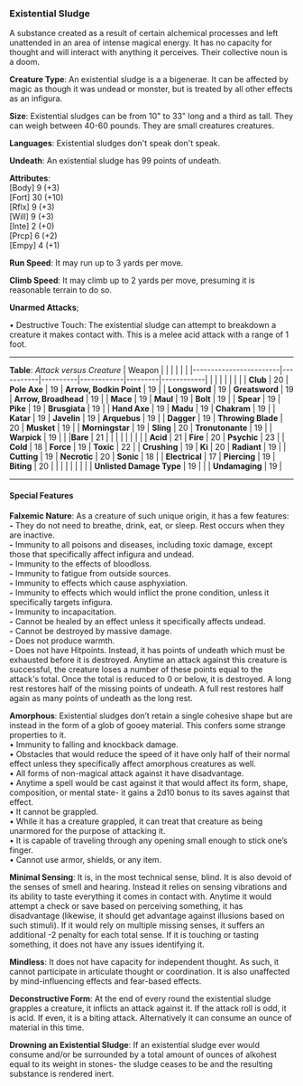 ### Existential Sludge
A substance created as a result of certain alchemical processes and left unattended in an area of intense magical energy. It has no capacity for thought and will interact with anything it perceives. Their collective noun is a doom.

**Creature Type**: An existential sludge is a a bigenerae. It can be affected by magic as though it was undead or monster, but is treated by all other effects as an infigura.

**Size**: Existential sludges can be from 10" to 33" long and a third as tall. They can weigh between 40-60 pounds. They are small creatures creatures.

**Languages**: Existential sludges don't speak don't speak.

**Undeath**: An existential sludge has 99 points of undeath.

**Attributes**:  
[Body] 9  (+3)  
[Fort] 30 (+10)  
[Rflx] 9  (+3)  
[Will] 9  (+3)  
[Inte] 2  (+0)  
[Prcp] 6  (+2)  
[Empy] 4  (+1)  

**Run Speed**: It may run up to 3 yards per move.

**Climb Speed**: It may climb up to 2 yards per move, presuming it is reasonable terrain to do so.

**Unarmed Attacks**;

 • Destructive Touch: The existential sludge can attempt to breakdown a creature it makes contact with. This is a melee acid attack with a range of 1 foot.
 
---------------------

**Table**: *Attack versus Creature*
| Weapon                 |          |            |         |            |         |
|------------------------|-----------|----------|------------|---------|------------|
|                        |          |            |         |            |         |
| **Club**                   | 20   | **Pole Axe**         | 19     | **Arrow, Bodkin Point**    | 19    |
| **Longsword**              | 19    | **Greatsword**      | 19     | **Arrow, Broadhead**    | 19    |
| **Mace**                   | 19    | **Maul**            | 19     | **Bolt** | 19    |
| **Spear**                  | 19    | **Pike**            | 19     | **Brusgiata** | 19     |
| **Hand Axe**               | 19    | **Madu**            | 19     | **Chakram** | 19    |
| **Katar**                  | 19    | **Javelin**         | 19     | **Arquebus** | 19    |
| **Dagger**                 | 19    | **Throwing Blade**  | 20     | **Musket** | 19    |
| **Morningstar**            | 19    | **Sling**           | 20     | **Tronutonante** | 19    |
| **Warpick**                | 19    |             |                |**Bare**           |   21   |
|                        |           |          |            |         |            |
| **Acid**                   | 21     | **Fire** | 20     | **Psychic** | 23     |
| **Cold**                   | 18     | **Force** | 19     | **Toxic**  | 22     |
| **Crushing**               | 19     | **Ki** | 20     | **Radiant** | 19     |
| **Cutting**                | 19     | **Necrotic** | 20     | **Sonic** | 18    |
| **Electrical**             | 17     | **Piercing** | 19     | **Biting** | 20    |
|                        |           |          |            |         |            |
| **Unlisted Damage Type** | 19 |    |     | **Undamaging** | 19 |

---------------------

#### Special Features 

**Falxemic Nature**: As a creature of such unique origin, it has a few features:  
**-** They do not need to breathe, drink, eat, or sleep. Rest occurs when they are inactive.  
**-** Immunity to all poisons and diseases, including toxic damage, except those that specifically affect infigura and undead.  
**-** Immunity to the effects of bloodloss.  
**-** Immunity to fatigue from outside sources.  
**-** Immunity to effects which cause asphyxiation.  
**-** Immunity to effects which would inflict the prone condition, unless it specifically targets infigura.  
**-** Immunity to incapacitation.  
**-** Cannot be healed by an effect unless it specifically affects undead.  
**-** Cannot be destroyed by massive damage.  
**-** Does not produce warmth.  
**-** Does not have Hitpoints. Instead, it has points of undeath which must be exhausted before it is destroyed. Anytime an attack against this creature is successful, the creature loses a number of these points equal to the attack's total. Once the total is reduced to 0 or below, it is destroyed. A long rest restores half of the missing points of undeath. A full rest restores half again as many points of undeath as the long rest.

**Amorphous**: Existential sludges don’t retain a single cohesive shape but are instead in the form of a glob of gooey material. This confers some strange properties to it.  
 • Immunity to falling and knockback damage.  
 • Obstacles that would reduce the speed of it have only half of their normal effect unless they specifically affect amorphous creatures as well.  
 • All forms of non-magical attack against it have disadvantage.  
 • Anytime a spell would be cast against it that would affect its form, shape, composition, or mental state- it gains a 2d10 bonus to its saves against that effect.  
 • It cannot be grappled.  
 • While it has a creature grappled, it can treat that creature as being unarmored for the purpose of attacking it.  
 • It is capable of traveling through any opening small enough to stick one’s finger.  
 • Cannot use armor, shields, or any item.  

**Minimal Sensing**: It is, in the most technical sense, blind. It is also devoid of the senses of smell and hearing. Instead it relies on sensing vibrations and its ability to taste everything it comes in contact with. Anytime it would attempt a check or save based on perceiving something, it has disadvantage (likewise, it should get advantage against illusions based on such stimuli). If it would rely on multiple missing senses, it suffers an additional -2 penalty for each total sense. If it is touching or tasting something, it does not have any issues identifying it.

**Mindless**: It does not have capacity for independent thought. As such, it cannot participate in articulate thought or coordination. It is also unaffected by mind-influencing effects and fear-based effects.

**Deconstructive Form**: At the end of every round the existential sludge grapples a creature, it inflicts an attack against it. If the attack roll is odd, it is acid. If even, it is a biting attack. Alternatively it can consume an ounce of material in this time.

**Drowning an Existential Sludge**: If an existential sludge ever would consume and/or be surrounded by a total amount of ounces of alkohest equal to its weight in stones- the sludge ceases to be and the resulting substance is rendered inert.
